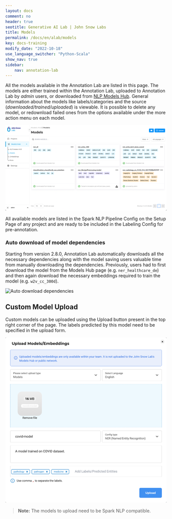 ```yaml
---
layout: docs
comment: no
header: true
seotitle: Generative AI Lab | John Snow Labs
title: Models
permalink: /docs/en/alab/models
key: docs-training
modify_date: "2022-10-18"
use_language_switcher: "Python-Scala"
show_nav: true
sidebar:
    nav: annotation-lab
---
```



<div class="h3-box" markdown="1">

All the models available in the Annotation Lab are listed in this page. The models are either trained within the Annotation Lab, uploaded to Annotation Lab by _admin_ users, or downloaded from [NLP Models Hub](https://nlp.johnsnowlabs.com/models). General information about the models like labels/categories and the source (_downloaded/trained/uploaded_) is viewable. It is possible to delete any model, or redownload failed ones from the options available under the more action menu on each model.

![Model](/assets/images/annotation_lab/4.1.0/models.png)

All available models are listed in the Spark NLP Pipeline Config on the Setup Page of any project and are ready to be included in the Labeling Config for pre-annotation.


</div><div class="h3-box" markdown="1">

### Auto download of model dependencies

Starting from version 2.8.0, Annotation Lab automatically downloads all the necessary dependencies along with the model saving users valuable time from manually downloading the dependencies. Previously, users had to first download the model from the Models Hub page (e.g. `ner_healthcare_de`) and then again download the necessary embeddings required to train the model (e.g. `w2v_cc_300d`).
 
![Auto download dependencies](/assets/images/annotation_lab/4.1.0/auto_download_dependencies.gif)

</div><div class="h3-box" markdown="1">

## Custom Model Upload

Custom models can be uploaded using the Upload button present in the top right corner of the page. The labels predicted by this model need to be specified in the upload form.

![Upload models](/assets/images/annotation_lab/4.1.0/upload_models.png)

> **Note:** The models to upload need to be Spark NLP compatible.

</div>
